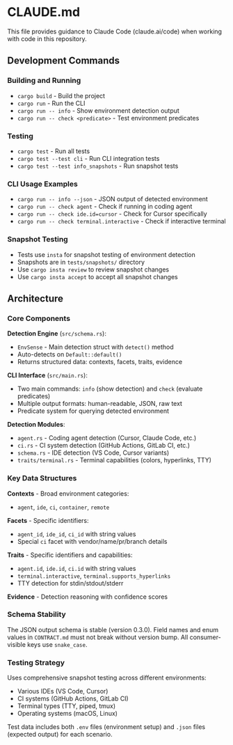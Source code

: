 # CLAUDE.md

This file provides guidance to Claude Code (claude.ai/code) when working with
code in this repository.

## Development Commands

### Building and Running

- `cargo build` - Build the project
- `cargo run` - Run the CLI
- `cargo run -- info` - Show environment detection output
- `cargo run -- check <predicate>` - Test environment predicates

### Testing

- `cargo test` - Run all tests
- `cargo test --test cli` - Run CLI integration tests
- `cargo test --test info_snapshots` - Run snapshot tests

### CLI Usage Examples

- `cargo run -- info --json` - JSON output of detected environment
- `cargo run -- check agent` - Check if running in coding agent
- `cargo run -- check ide.id=cursor` - Check for Cursor specifically
- `cargo run -- check terminal.interactive` - Check if interactive terminal

### Snapshot Testing

- Tests use `insta` for snapshot testing of environment detection
- Snapshots are in `tests/snapshots/` directory
- Use `cargo insta review` to review snapshot changes
- Use `cargo insta accept` to accept all snapshot changes

## Architecture

### Core Components

**Detection Engine** (`src/schema.rs`):

- `EnvSense` - Main detection struct with `detect()` method
- Auto-detects on `Default::default()`
- Returns structured data: contexts, facets, traits, evidence

**CLI Interface** (`src/main.rs`):

- Two main commands: `info` (show detection) and `check` (evaluate predicates)
- Multiple output formats: human-readable, JSON, raw text
- Predicate system for querying detected environment

**Detection Modules**:

- `agent.rs` - Coding agent detection (Cursor, Claude Code, etc.)
- `ci.rs` - CI system detection (GitHub Actions, GitLab CI, etc.)
- `schema.rs` - IDE detection (VS Code, Cursor variants)
- `traits/terminal.rs` - Terminal capabilities (colors, hyperlinks, TTY)

### Key Data Structures

**Contexts** - Broad environment categories:

- `agent`, `ide`, `ci`, `container`, `remote`

**Facets** - Specific identifiers:

- `agent_id`, `ide_id`, `ci_id` with string values
- Special `ci` facet with vendor/name/pr/branch details

**Traits** - Specific identifiers and capabilities:

- `agent.id`, `ide.id`, `ci.id` with string values
- `terminal.interactive`, `terminal.supports_hyperlinks`
- TTY detection for stdin/stdout/stderr

**Evidence** - Detection reasoning with confidence scores

### Schema Stability

The JSON output schema is stable (version 0.3.0). Field names and enum values in
`CONTRACT.md` must not break without version bump. All consumer-visible keys use
`snake_case`.

### Testing Strategy

Uses comprehensive snapshot testing across different environments:

- Various IDEs (VS Code, Cursor)
- CI systems (GitHub Actions, GitLab CI)
- Terminal types (TTY, piped, tmux)
- Operating systems (macOS, Linux)

Test data includes both `.env` files (environment setup) and `.json` files
(expected output) for each scenario.
